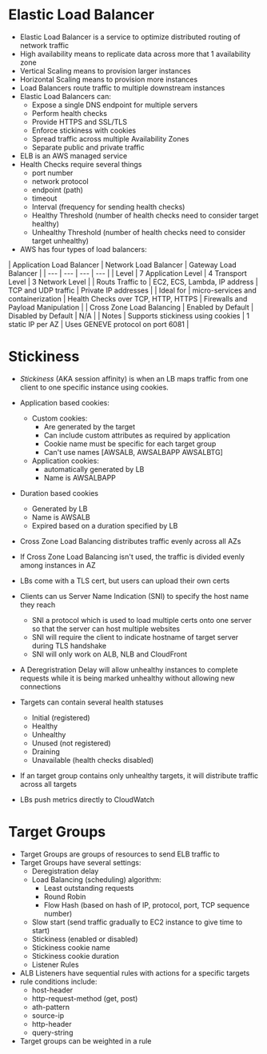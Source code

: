 # Elastic Load Balancer

- Elastic Load Balancer is a service to optimize distributed routing of network traffic
- High availability means to replicate data across more that 1 availability zone
- Vertical Scaling means to provision larger instances
- Horizontal Scaling means to provision more instances
- Load Balancers route traffic to multiple downstream instances
- Elastic Load Balancers can:
  - Expose a single DNS endpoint for multiple servers
  - Perform health checks
  - Provide HTTPS and SSL/TLS
  - Enforce stickiness with cookies
  - Spread traffic across multiple Availability Zones
  - Separate public and private traffic
- ELB is an AWS managed service
- Health Checks require several things
  - port number
  - network protocol
  - endpoint (path)
  - timeout
  - Interval (frequency for sending health checks)
  - Healthy Threshold (number of health checks need to consider target healthy)
  - Unhealthy Threshold (number of health checks need to consider target unhealthy)
- AWS has four types of load balancers:

| Application Load Balancer | Network Load Balancer | Gateway Load Balancer |
| --- | --- | --- | --- |
| Level | 7 Application Level | 4 Transport Level | 3 Network Level |
| Routs Traffic to | EC2, ECS, Lambda, IP address | TCP and UDP traffic | Private IP addresses |
| Ideal for | micro-services and containerization | Health Checks over TCP, HTTP, HTTPS | Firewalls and Payload Manipulation |
| Cross Zone Load Balancing | Enabled by Default | Disabled by Default | N/A |
| Notes | Supports stickiness using cookies | 1 static IP per AZ | Uses GENEVE protocol on port 6081 |

# Stickiness

- _Stickiness_ (AKA session affinity) is when an LB maps traffic from one client to one specific instance using cookies.
- Application based cookies:
  - Custom cookies:
    - Are generated by the target
    - Can include custom attributes as required by application
    - Cookie name must be specific for each target group
    - Can't use names [AWSALB, AWSALBAPP AWSALBTG]
  - Application cookies:
    - automatically generated by LB
    - Name is AWSALBAPP
- Duration based cookies
  - Generated by LB
  - Name is AWSALB
  - Expired based on a duration specified by LB

- Cross Zone Load Balancing distributes traffic evenly across all AZs
- If Cross Zone Load Balancing isn't used, the traffic is divided evenly among instances in AZ
- LBs come with a TLS cert, but users can upload their own certs
- Clients can us Server Name Indication (SNI) to specify the host name they reach
  - SNI a protocol which is used to load multiple certs onto one server so that the server can host multiple websites
  - SNI will require the client to indicate hostname of target server during TLS handshake
  - SNI will only work on ALB, NLB and CloudFront
- A Deregristration Delay will allow unhealthy instances to complete requests while it is being marked unhealthy without allowing new connections
- Targets can contain several health statuses
  - Initial (registered)
  - Healthy
  - Unhealthy
  - Unused (not registered)
  - Draining
  - Unavailable (health checks disabled)
- If an target group contains only unhealthy targets, it will distribute traffic across all targets
- LBs push metrics directly to CloudWatch

# Target Groups

- Target Groups are groups of resources to send ELB traffic to
- Target Groups have several settings:
  - Deregistration delay
  - Load Balancing (scheduling) algorithm:
    - Least outstanding requests
    - Round Robin
    - Flow Hash (based on hash of IP, protocol, port, TCP sequence number)
  - Slow start (send traffic gradually to EC2 instance to give time to start)
  - Stickiness (enabled or disabled)
  - Stickiness cookie name
  - Stickiness cookie duration
  - Listener Rules
- ALB Listeners have sequential rules with actions for a specific targets
- rule conditions include:
  - host-header
  - http-request-method (get, post)
  - ath-pattern
  - source-ip
  - http-header
  - query-string
- Target groups can be weighted in a rule
